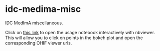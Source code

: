# idc-medima-misc

IDC MedImA miscellaneous.

Click on [this link](https://nbviewer.org/github/ImagingDataCommons/nnU-Net-BPR-annotations/blob/main/usage_notebooks/scientific_data_paper_usage_notes.ipynb) to open the usage notebook interactively with nbviewer. This will allow you to click on points in the bokeh plot and open the corresponding OHIF viewer urls. 
